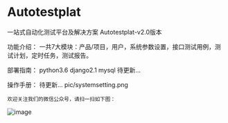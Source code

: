 # Autotestplat
一站式自动化测试平台及解决方案
Autotestplat-v2.0版本

功能介绍：
一共7大模块：产品/项目，用户，系统参数设置，接口测试用例，测试计划，定时任务，测试报告。

部署指南：
python3.6
django2.1
mysql
待更新...

操作手册：
待更新...
pic/systemsetting.png


    欢迎关注我们的微信公众号，请扫一扫如下图：

![image](https://github.com/testdevhome/Autotestplat/blob/master/static/testdevhome.jpg?raw=true)



